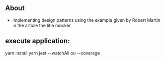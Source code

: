 ## About
- implementing design patterns using the example given by Robert Martin in the article the litle mocker

## execute application:

yarn install
yarn jest --watchAll ou --coverage
